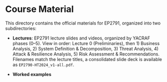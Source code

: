 # Course Material

This directory contains the official materials for EP2791, organized into two subdirectories:

- **Lectures**: EP2791 lecture slides and videos, organized by YACRAF phases (0–5). View in order: Lecture 0 (Preliminaries), then 1) Business Analysis, 2) System Definition & Decomposition, 3) Threat Analysis, 4) Attack & Resilience Analysis, 5) Risk Assessment & Recommendations. Filenames match the lecture titles, a consolidated slide deck is available as ``EP2790-HT2024_v1-all.pdf``.

- **Worked examples** 
